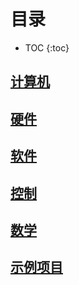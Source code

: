 ---
---

# 目录
* TOC
{:toc}

## [计算机](page/computer/contents)

## [硬件](page/hardware/contents)

## [软件](page/software/contents)

## [控制](page/controller/contents)

## [数学](page/mathmatic/contents)

## [示例项目](page/project/contents)
